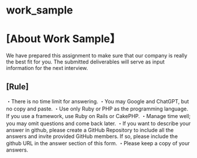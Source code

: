 # work_sample

# [About Work Sample】

We have prepared this assignment to make sure that our company is really the best fit for you. The submitted deliverables will serve as input information for the next interview.

## [Rule]

・There is no time limit for answering.
・You may Google and ChatGPT, but no copy and paste.
・Use only Ruby or PHP as the programming language. If you use a framework, use Ruby on Rails or CakePHP.
・Manage time well; you may omit questions and come back later.
・If you want to describe your answer in github, please create a GitHub Repository to include all the answers and invite provided GitHub members. If so, please include the github URL in the answer section of this form.
・Please keep a copy of your answers.
